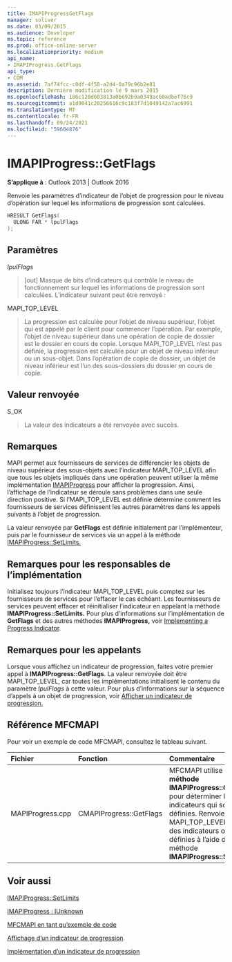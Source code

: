 ```yaml
---
title: IMAPIProgressGetFlags
manager: soliver
ms.date: 03/09/2015
ms.audience: Developer
ms.topic: reference
ms.prod: office-online-server
ms.localizationpriority: medium
api_name:
- IMAPIProgress.GetFlags
api_type:
- COM
ms.assetid: 7af74fcc-c0df-4f58-a2d4-0a79c96b2e81
description: Dernière modification le 9 mars 2015
ms.openlocfilehash: 186c120d603813a0b692b9a0349ac60adbef76c9
ms.sourcegitcommit: a1d9041c20256616c9c183f7d1049142a7ac6991
ms.translationtype: MT
ms.contentlocale: fr-FR
ms.lasthandoff: 09/24/2021
ms.locfileid: "59604876"
---
```

# <a name="imapiprogressgetflags"></a>IMAPIProgress::GetFlags

  
  
**S’applique à** : Outlook 2013 | Outlook 2016 
  
Renvoie les paramètres d’indicateur de l’objet de progression pour le niveau d’opération sur lequel les informations de progression sont calculées.
  
```cpp
HRESULT GetFlags(
  ULONG FAR * lpulFlags
);
```

## <a name="parameters"></a>Paramètres

 _lpulFlags_
  
> [out] Masque de bits d’indicateurs qui contrôle le niveau de fonctionnement sur lequel les informations de progression sont calculées. L’indicateur suivant peut être renvoyé :
    
MAPI_TOP_LEVEL 
  
> La progression est calculée pour l’objet de niveau supérieur, l’objet qui est appelé par le client pour commencer l’opération. Par exemple, l’objet de niveau supérieur dans une opération de copie de dossier est le dossier en cours de copie. Lorsque MAPI_TOP_LEVEL n’est pas définie, la progression est calculée pour un objet de niveau inférieur ou un sous-objet. Dans l’opération de copie de dossier, un objet de niveau inférieur est l’un des sous-dossiers du dossier en cours de copie.
    
## <a name="return-value"></a>Valeur renvoyée

S_OK 
  
> La valeur des indicateurs a été renvoyée avec succès.
    
## <a name="remarks"></a>Remarques

MAPI permet aux fournisseurs de services de différencier les objets de niveau supérieur des sous-objets avec l’indicateur MAPI_TOP_LEVEL afin que tous les objets impliqués dans une opération peuvent utiliser la même implémentation [IMAPIProgress](imapiprogressiunknown.md) pour afficher la progression. Ainsi, l’affichage de l’indicateur se déroule sans problèmes dans une seule direction positive. Si l’MAPI_TOP_LEVEL est définie détermine comment les fournisseurs de services définissent les autres paramètres dans les appels suivants à l’objet de progression. 
  
La valeur renvoyée par **GetFlags** est définie initialement par l’implémenteur, puis par le fournisseur de services via un appel à la méthode [IMAPIProgress::SetLimits.](imapiprogress-setlimits.md) 
  
## <a name="notes-to-implementers"></a>Remarques pour les responsables de l’implémentation

Initialisez toujours l’indicateur MAPI_TOP_LEVEL puis comptez sur les fournisseurs de services pour l’effacer le cas échéant. Les fournisseurs de services peuvent effacer et réinitialiser l’indicateur en appelant la méthode **IMAPIProgress::SetLimits.** Pour plus d’informations sur l’implémentation de **GetFlags** et des autres méthodes **IMAPIProgress,** voir [Implementing a Progress Indicator](implementing-a-progress-indicator.md).
  
## <a name="notes-to-callers"></a>Remarques pour les appelants

Lorsque vous affichez un indicateur de progression, faites votre premier appel à **IMAPIProgress::GetFlags**. La valeur renvoyée doit être MAPI_TOP_LEVEL, car toutes les implémentations initialisent le contenu du paramètre  _lpulFlags_ à cette valeur. Pour plus d’informations sur la séquence d’appels à un objet de progression, voir [Afficher un indicateur de progression.](how-to-display-a-progress-indicator.md)
  
## <a name="mfcmapi-reference"></a>Référence MFCMAPI

Pour voir un exemple de code MFCMAPI, consultez le tableau suivant.
  
|**Fichier**|**Fonction**|**Commentaire**|
|:-----|:-----|:-----|
|MAPIProgress.cpp  <br/> |CMAPIProgress::GetFlags  <br/> |MFCMAPI utilise la **méthode IMAPIProgress::GetFlags** pour déterminer les indicateurs qui sont définies. Renvoie MAPI_TOP_LEVEL sauf si des indicateurs ont été définies à l’aide de la méthode **IMAPIProgress::SetLimits.**  <br/> |
   
## <a name="see-also"></a>Voir aussi



[IMAPIProgress::SetLimits](imapiprogress-setlimits.md)
  
[IMAPIProgress : IUnknown](imapiprogressiunknown.md)


[MFCMAPI en tant qu’exemple de code](mfcmapi-as-a-code-sample.md)
  
[Affichage d’un indicateur de progression](how-to-display-a-progress-indicator.md)
  
[Implémentation d’un indicateur de progression](implementing-a-progress-indicator.md)

